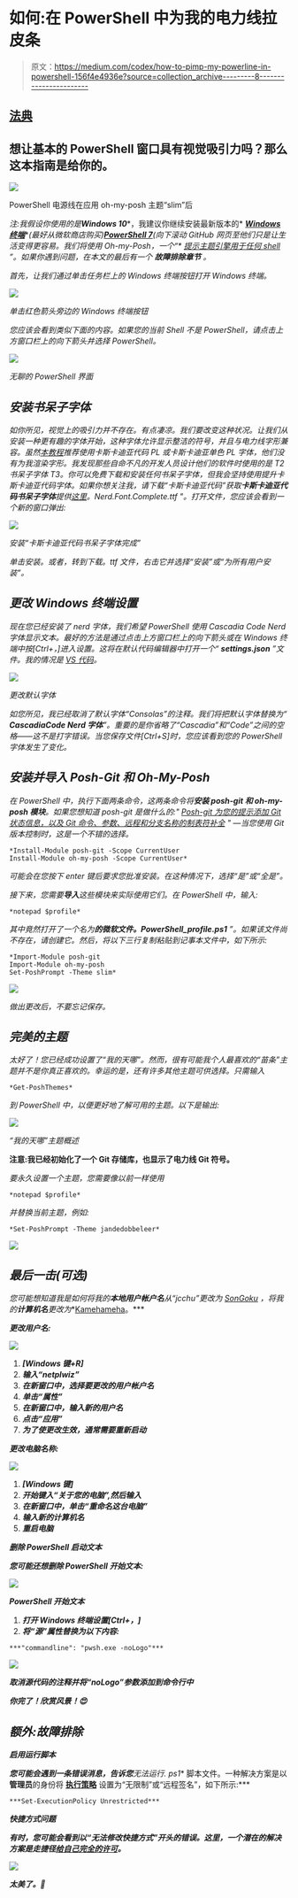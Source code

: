 # 如何:在 PowerShell 中为我的电力线拉皮条

> 原文：<https://medium.com/codex/how-to-pimp-my-powerline-in-powershell-156f4e4936e?source=collection_archive---------8----------------------->

## [法典](http://medium.com/codex)

## 想让基本的 PowerShell 窗口具有视觉吸引力吗？那么这本指南是给你的。

![](img/59e18ddaf3f47199b123c017f6c1a35c.png)

PowerShell 电源线在应用 oh-my-posh 主题“slim”后

*注:我假设你使用的是****Windows 10****，我建议你继续安装最新版本的* [***Windows 终端***](https://docs.microsoft.com/en-us/windows/terminal/get-started)**(最好从微软商店购买)*[***PowerShell 7***](https://github.com/PowerShell/PowerShell)*(向下滚动 GitHub 网页至他们只是让生活变得更容易。我们将使用 Oh-my-Posh，一个“* [提示主题引擎用于任何 shell](https://ohmyposh.dev/) ”。*如果你遇到问题，在本文的最后有一个* ***故障排除章节*** *。**

*首先，让我们通过单击任务栏上的 Windows 终端按钮打开 Windows 终端。*

*![](img/9b216816b35d98d0c1d4517e70ef8605.png)*

*单击红色箭头旁边的 Windows 终端按钮*

*您应该会看到类似下面的内容。如果您的当前 Shell 不是 PowerShell，请点击上方窗口栏上的向下箭头并选择 PowerShell。*

*![](img/2a544c00f48a2f9af336efbfc4fd61fc.png)*

*无聊的 PowerShell 界面*

## ***安装书呆子字体***

*如你所见，视觉上的吸引力并不存在。有点凄凉。我们要改变这种状况。让我们从安装一种更有趣的字体开始，这种字体允许显示整洁的符号，并且与电力线字形兼容。虽然[本教程](https://docs.microsoft.com/en-us/windows/terminal/tutorials/powerline-setup)推荐使用卡斯卡迪亚代码 PL 或卡斯卡迪亚单色 PL 字体，他们没有为我渲染字形。我发现那些自命不凡的开发人员设计他们的软件时使用的是 T2 书呆子字体 T3。你可以免费下载和安装任何书呆子字体，但我会坚持使用提升卡斯卡迪亚代码字体。如果你想关注我，请下载“卡斯卡迪亚代码”获取**卡斯卡迪亚代码书呆子字体**提供[这里](https://github.com/AaronFriel/nerd-fonts/releases/tag/v1.2.0)。Nerd.Font.Complete.ttf "。打开文件，您应该会看到一个新的窗口弹出:*

*![](img/4d09b7d93ee8b2ee43b4c5d315a96c61.png)*

*安装“卡斯卡迪亚代码书呆子字体完成”*

*单击安装。或者，转到下载。ttf 文件，右击它并选择“安装”或“为所有用户安装”。*

## *更改 Windows 终端设置*

*现在您已经安装了 nerd 字体，我们希望 PowerShell 使用 Cascadia Code Nerd 字体显示文本。最好的方法是通过点击上方窗口栏上的向下箭头或在 Windows 终端中按[Ctrl+，]进入设置。这将在默认代码编辑器中打开一个“ **settings.json** ”文件。我的情况是 [VS 代码](https://code.visualstudio.com/)。*

*![](img/7614fc06e48a53ae99589b653cc080e6.png)*

*更改默认字体*

*如您所见，我已经取消了默认字体“Consolas”的注释。我们将把默认字体替换为“ **CascadiaCode Nerd 字体**”。重要的是你省略了“Cascadia”和“Code”之间的空格——这不是打字错误。当您保存文件[Ctrl+S]时，您应该看到您的 PowerShell 字体发生了变化。*

## *安装并导入 Posh-Git 和 Oh-My-Posh*

*在 PowerShell 中，执行下面两条命令，这两条命令将**安装 posh-git 和 oh-my-posh 模块**。如果您想知道 posh-git 是做什么的:" [Posh-git 为您的提示添加 Git 状态信息，以及 Git 命令、参数、远程和分支名称的制表符补全](https://docs.microsoft.com/en-us/windows/terminal/tutorials/powerline-setup) " —当您使用 Git 版本控制时，这是一个不错的选择。*

```
*Install-Module posh-git -Scope CurrentUser
Install-Module oh-my-posh -Scope CurrentUser*
```

*可能会在您按下 enter 键后要求您批准安装。在这种情况下，选择“是”或“全是”。*

*接下来，您需要**导入**这些模块来实际使用它们。在 PowerShell 中，输入:*

```
*notepad $profile*
```

*其中竟然打开了一个名为**的微软文件。PowerShell_profile.ps1** ”。如果该文件尚不存在，请创建它。然后，将以下三行复制粘贴到记事本文件中，如下所示:*

```
*Import-Module posh-git
Import-Module oh-my-posh
Set-PoshPrompt -Theme slim*
```

*![](img/05d4dab78f799ffdf1537c984ebe6f67.png)*

*做出更改后，不要忘记保存。*

## *完美的主题*

*太好了！您已经成功设置了“我的天哪”。然而，很有可能我个人最喜欢的“苗条”主题并不是你真正喜欢的。幸运的是，还有许多其他主题可供选择。只需输入*

```
*Get-PoshThemes*
```

*到 PowerShell 中，以便更好地了解可用的主题。以下是输出:*

*![](img/5682b25d0c8a5d42f8427a8effb7309a.png)*

*“我的天哪”主题概述*

**注意:我已经初始化了一个 Git 存储库，也显示了电力线 Git 符号。**

*要永久设置一个主题，您需要像以前一样使用*

```
*notepad $profile*
```

*并替换当前主题，例如:*

```
*Set-PoshPrompt -Theme jandedobbeleer*
```

*![](img/baf1aaa8a1c91f03df40a7a9d8762900.png)*

## *最后一击(可选)*

*您可能想知道我是如何将我的**本地用户帐户名**从“jcchu”更改为 [SonGoku](https://dragonball.fandom.com/wiki/Goku) ，将我的**计算机名**更改为**[Kamehameha](https://dragonball.fandom.com/wiki/Kamehameha)。***

*****更改用户名:*****

***![](img/a55d8d446039a1b098fd119a549ee845.png)***

1.  ***[Windows 键+R]***
2.  ***输入“netplwiz”***
3.  ***在新窗口中，选择要更改的用户帐户名***
4.  ***单击“属性”***
5.  ***在新窗口中，输入新的用户名***
6.  ***点击“应用”***
7.  ***为了使更改生效，通常需要重新启动***

*****更改电脑名称:*****

***![](img/40cdb6c8c90edeaabdf0c8b558265d12.png)***

1.  ***[Windows 键]***
2.  ***开始键入“关于您的电脑”,然后输入***
3.  ***在新窗口中，单击“重命名这台电脑”***
4.  ***输入新的计算机名***
5.  ***重启电脑***

*****删除 PowerShell 启动文本*****

***您可能还想删除 PowerShell 开始文本:***

***![](img/c145cd811a5dc14d076cc47fe7e9a117.png)***

***PowerShell 开始文本***

1.  ***打开 Windows 终端设置[Ctrl+，]***
2.  ***将“源”属性替换为以下内容:***

```
***"commandline": "pwsh.exe -noLogo"***
```

***![](img/10b4b26f2d14885ec7b2a8f18ea4d430.png)***

***取消源代码的注释并将“noLogo”参数添加到命令行中***

***你完了！欣赏风景！😍***

## ***额外:故障排除***

*****启用运行脚本*****

***您可能会遇到一条错误消息，告诉您**无法运行. ps1** 脚本文件。一种解决方案是以**管理员**的身份将 [**执行策略**](https://docs.microsoft.com/en-us/powershell/module/microsoft.powershell.core/about/about_execution_policies?view=powershell-7.1) 设置为“无限制”或“远程签名”，如下所示:***

```
***Set-ExecutionPolicy Unrestricted***
```

*****快捷方式问题*****

***有时，您可能会看到以“**无法修改快捷方式**”开头的错误。这里，一个潜在的解决方案是走捷径[给自己完全的许可](https://www.reddit.com/r/PowerShell/comments/g7klxr/unable_to_modify_the_powershell_shortcut_error/)。***

***![](img/c0bca0f84395fff5921d45e0c3968818.png)***

***太美了。🙌***